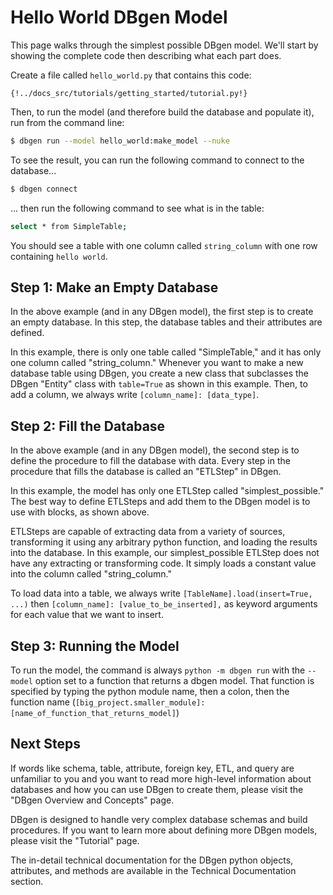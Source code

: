 <!--
   Copyright 2021 Modelyst LLC

   Licensed under the Apache License, Version 2.0 (the "License");
   you may not use this file except in compliance with the License.
   You may obtain a copy of the License at

       http://www.apache.org/licenses/LICENSE-2.0

   Unless required by applicable law or agreed to in writing, software
   distributed under the License is distributed on an "AS IS" BASIS,
   WITHOUT WARRANTIES OR CONDITIONS OF ANY KIND, either express or implied.
   See the License for the specific language governing permissions and
   limitations under the License.
 -->

# Hello World DBgen Model

This page walks through the simplest possible DBgen model. We'll start by showing the complete code then describing what each part does.

Create a file called `hello_world.py` that contains this code:

```python3
{!../docs_src/tutorials/getting_started/tutorial.py!}
```

Then, to run the model (and therefore build the database and populate it), run from the command line:

```bash
$ dbgen run --model hello_world:make_model --nuke
```

To see the result, you can run the following command to connect to the database...

```bash
$ dbgen connect
```
... then run the following command to see what is in the table:

```bash
select * from SimpleTable;
```

You should see a table with one column called `string_column` with one row containing `hello world`.


## Step 1: Make an Empty Database

In the above example (and in any DBgen model), the first step is to create an empty database. In this step, the database tables and their attributes are defined.

In this example, there is only one table called "SimpleTable," and it has only one column called "string_column." Whenever you want to make a new database table using DBgen, you create a new class that subclasses the DBgen "Entity" class with `table=True` as shown in this example. Then, to add a column, we always write `[column_name]: [data_type]`.


## Step 2: Fill the Database

In the above example (and in any DBgen model), the second step is to define the procedure to fill the database with data. Every step in the procedure that fills the database is called an "ETLStep" in DBgen.

In this example, the model has only one ETLStep called "simplest_possible." The best way to define ETLSteps and add them to the DBgen model is to use with blocks, as shown above.

ETLSteps are capable of extracting data from a variety of sources, transforming it using any arbitrary python function, and loading the results into the database. In this example, our simplest_possible ETLStep does not have any extracting or transforming code. It simply loads a constant value into the column called "string_column."

To load data into a table, we always write `[TableName].load(insert=True, ...)` then `[column_name]: [value_to_be_inserted],` as keyword arguments for each value that we want to insert.

## Step 3: Running the Model

To run the model, the command is always `python -m dbgen run` with the `-- model` option set to a function that returns a dbgen model. That function is specified by typing the python module name, then a colon, then the function name (`[big_project.smaller_module]:[name_of_function_that_returns_model]`)

## Next Steps

If words like schema, table, attribute, foreign key, ETL, and query are unfamiliar to you and you want to read more high-level information about databases and how you can use DBgen to create them, please visit the "DBgen Overview and Concepts" page.

DBgen is designed to handle very complex database schemas and build procedures. If you want to learn more about defining more DBgen models, please visit the "Tutorial" page.

The in-detail technical documentation for the DBgen python objects, attributes, and methods are available in the Technical Documentation section.
